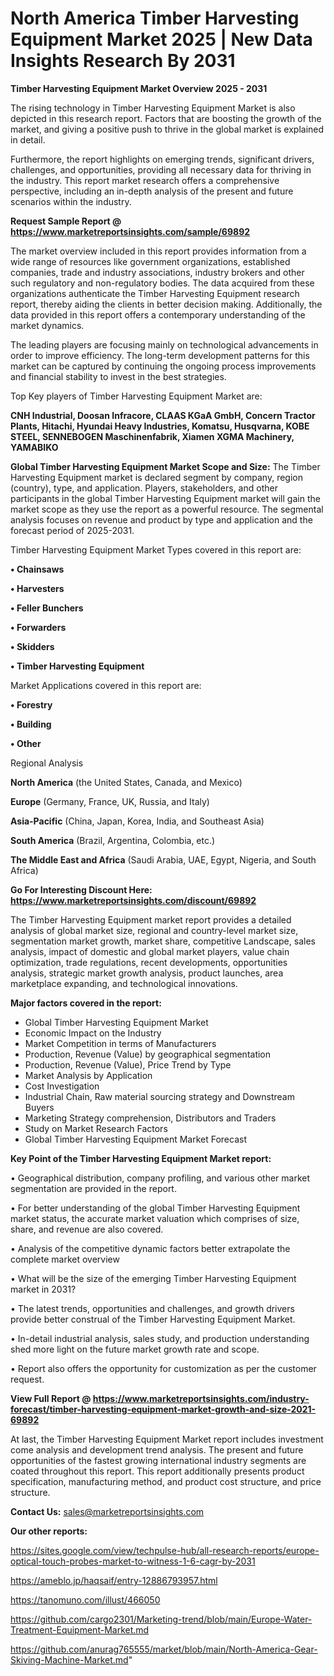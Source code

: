 # North America Timber Harvesting Equipment Market 2025 | New Data Insights Research By 2031

<Strong> Timber Harvesting Equipment Market Overview 2025 - 2031</strong>

The rising technology in Timber Harvesting Equipment Market is also depicted in this research report. Factors that are boosting the growth of the market, and giving a positive push to thrive in the global market is explained in detail.

Furthermore, the report highlights on emerging trends, significant drivers, challenges, and opportunities, providing all necessary data for thriving in the industry. This report market research offers a comprehensive perspective, including an in-depth analysis of the present and future scenarios within the industry.

<strong>Request Sample Report @ <a href=https://www.marketreportsinsights.com/sample/69892>https://www.marketreportsinsights.com/sample/69892</a></strong>

The market overview included in this report provides information from a wide range of resources like government organizations, established companies, trade and industry associations, industry brokers and other such regulatory and non-regulatory bodies. The data acquired from these organizations authenticate the Timber Harvesting Equipment research report, thereby aiding the clients in better decision making. Additionally, the data provided in this report offers a contemporary understanding of the market dynamics.

The leading players are focusing mainly on technological advancements in order to improve efficiency. The long-term development patterns for this market can be captured by continuing the ongoing process improvements and financial stability to invest in the best strategies.

Top Key players of Timber Harvesting Equipment Market are:

<strong>CNH Industrial, Doosan Infracore, CLAAS KGaA GmbH, Concern Tractor Plants, Hitachi, Hyundai Heavy Industries, Komatsu, Husqvarna, KOBE STEEL, SENNEBOGEN Maschinenfabrik, Xiamen XGMA Machinery, YAMABIKO</strong>

<strong><b>Global Timber Harvesting Equipment Market Scope and Size:</b></strong>
The Timber Harvesting Equipment market is declared segment by company, region (country), type, and application. Players, stakeholders, and other participants in the global Timber Harvesting Equipment market will gain the market scope as they use the report as a powerful resource. The segmental analysis focuses on revenue and product by type and application and the forecast period of 2025-2031.

Timber Harvesting Equipment Market Types covered in this report are:

<strong>• Chainsaws

• Harvesters

• Feller Bunchers

• Forwarders

• Skidders

• Timber Harvesting Equipment</strong>

Market Applications covered in this report are:

<strong>• Forestry

• Building

• Other</strong> 

Regional Analysis

<strong>North America</strong> (the United States, Canada, and Mexico)

<strong>Europe</strong> (Germany, France, UK, Russia, and Italy)

<strong>Asia-Pacific</strong> (China, Japan, Korea, India, and Southeast Asia)

<strong>South America</strong> (Brazil, Argentina, Colombia, etc.)

<strong>The Middle East and Africa</strong> (Saudi Arabia, UAE, Egypt, Nigeria, and South Africa)

<strong>Go For Interesting Discount Here: <a href=https://www.marketreportsinsights.com/discount/69892>https://www.marketreportsinsights.com/discount/69892</a></strong>

The Timber Harvesting Equipment market report provides a detailed analysis of global market size, regional and country-level market size, segmentation market growth, market share, competitive Landscape, sales analysis, impact of domestic and global market players, value chain optimization, trade regulations, recent developments, opportunities analysis, strategic market growth analysis, product launches, area marketplace expanding, and technological innovations.

<strong><b>Major factors covered in the report:</b></strong>
<ul>
  <li>Global Timber Harvesting Equipment Market </li>
  <li>Economic Impact on the Industry</li>
  <li>Market Competition in terms of Manufacturers</li>
  <li>Production, Revenue (Value) by geographical segmentation</li>
  <li>Production, Revenue (Value), Price Trend by Type</li>
  <li>Market Analysis by Application</li>
  <li>Cost Investigation</li>
  <li>Industrial Chain, Raw material sourcing strategy and Downstream Buyers</li>
  <li>Marketing Strategy comprehension, Distributors and Traders</li>
  <li>Study on Market Research Factors</li>
  <li>Global Timber Harvesting Equipment Market Forecast</li>
</ul>

<strong><b>Key Point of the Timber Harvesting Equipment Market report:</b></strong>

• Geographical distribution, company profiling, and various other market segmentation are provided in the report.

• For better understanding of the global Timber Harvesting Equipment market status, the accurate market valuation which comprises of size, share, and revenue are also covered.

• Analysis of the competitive dynamic factors better extrapolate the complete market overview

• What will be the size of the emerging Timber Harvesting Equipment market in 2031?

• The latest trends, opportunities and challenges, and growth drivers provide better construal of the Timber Harvesting Equipment Market.

• In-detail industrial analysis, sales study, and production understanding shed more light on the future market growth rate and scope.

• Report also offers the opportunity for customization as per the customer request.

<strong><b>View Full Report @ <a href=https://www.marketreportsinsights.com/industry-forecast/timber-harvesting-equipment-market-growth-and-size-2021-69892>https://www.marketreportsinsights.com/industry-forecast/timber-harvesting-equipment-market-growth-and-size-2021-69892</a></b></strong>


At last, the Timber Harvesting Equipment Market report includes investment come analysis and development trend analysis. The present and future opportunities of the fastest growing international industry segments are coated throughout this report. This report additionally presents product specification, manufacturing method, and product cost structure, and price structure.

<strong>Contact Us:</strong>
sales@marketreportsinsights.com

<strong>Our other reports:</strong>

<a href=https://sites.google.com/view/techpulse-hub/all-research-reports/europe-optical-touch-probes-market-to-witness-1-6-cagr-by-2031>https://sites.google.com/view/techpulse-hub/all-research-reports/europe-optical-touch-probes-market-to-witness-1-6-cagr-by-2031</a>

<a href=https://ameblo.jp/haqsaif/entry-12886793957.html>https://ameblo.jp/haqsaif/entry-12886793957.html</a>

<a href=https://tanomuno.com/illust/466050>https://tanomuno.com/illust/466050</a>

<a href=https://github.com/cargo2301/Marketing-trend/blob/main/Europe-Water-Treatment-Equipment-Market.md>https://github.com/cargo2301/Marketing-trend/blob/main/Europe-Water-Treatment-Equipment-Market.md</a>

<a href=https://github.com/anurag765555/market/blob/main/North-America-Gear-Skiving-Machine-Market.md>https://github.com/anurag765555/market/blob/main/North-America-Gear-Skiving-Machine-Market.md</a>"
